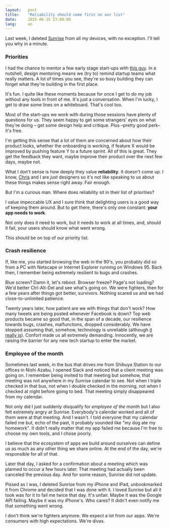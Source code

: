 ```yaml
---
layout:   post
title:    "Reliability should come first on our list"
date:     2015-06-15 23:00:00
lang:     en
---
```


Last week, I deleted [Sunrise](https://calendar.sunrise.am/) from all my devices, with no exception. I'll tell you why in a minute.

### Priorities

I had the chance to mentor a few early stage start-ups with [this guy](http://www.twitter.com/cpalmieri). In a nutshell, design mentoring means we (try to) remind startup teams what really matters. A lot of times you see, they're so busy building they can forget what they're building in the first place.

It's fun. I quite like these moments because for once I get to do my job without any tools in front of me. It's just a conversation. When I'm lucky, I get to draw some lines on a whiteboard. That's cool too.

Most of the start-ups we work with during those sessions have plenty of questions for us. They seem happy to get some strangers' eyes on what they're doing – get some design help and critique. Plus –pretty good perk– it's free.

I'm getting this sense that a lot of them are concerned about how their product looks, whether the onboarding is working, if feature X would be improved by pushing feature Y to a future sprint. All of this is great. They get the feedback they want, maybe improve their product over the next few days, maybe not.

What I don't sense is how deeply they value **reliability**. It doesn't come up. I know, [Chris](http://www.twitter.com/cpalmieri) and I are *just* designers so it's not like speaking to us about these things makes sense right away. Fair enough.

But I'm a curious man. Where does reliability sit in their list of priorities?

I value impeccable UX and I sure think that delighting users is a good way of keeping them around. But to get there, there's only one constant: **your app needs to work**.

Not only does it need to work, but it needs to work at all times, and, should it fail, your users should know what went wrong.

This should be on top of our priority list.

### Crash resilience

If, like me, you started browsing the web in the 90's, you probably did so from a PC with Netscape or Internet Explorer running on Windows 95. Back then, I remember being extremely resilient to bugs and crashes.

Blue screen? Damn it, let's reboot. Browser freeze? Page's not loading? We'd better Ctrl-Alt-Del and see what's going on. We were fighters, then for a few years after things got better, survivors. Nothing scared us and we had close-to-unlimited patience.

Twenty years later, how patient are we with things that don't work? How many tweets are being posted whenever Facebook is down? Top web products became so good that, in the span of a decade, our resilience towards bugs, crashes, malfunctions, dropped considerably. We have stopped assuming that, somehow, technology is unreliable (although [it really is](https://medium.com/message/everything-is-broken-81e5f33a24e1)). Confort made us all extremely demanding. Innocently, we are raising the barrier for any new tech startup to enter the market.

### Employee of the month

Sometimes last week, in the bus that drives me from Shibuya Station to our offices in Nishi Azabu, I opened Slack and noticed that a client meeting was going on. I remember being invited to that meeting but somehow, that meeting was not anywhere in my Sunrise calendar to see. Not when I triple checked in that bus, not when I double checked in the morning, not when I checked at night before going to bed. That meeting simply disappeared from my calendar.

Not only did I just suddenly disqualify for *employee of the month* but I also felt extremely angry at Sunrise. Everybody's calendar worked and all of them were at that meeting. And I wasn't. I told everyone that my calendar failed me but, echo of the past, it probably sounded like "my dog ate my homework". It didn't really matter that my app failed me because I'm free to choose my own tools, and I chose poorly.

I believe that the ecosystem of apps we build around ourselves can define us as much as any other thing we share online. At the end of the day, we're responsible for all of that.

Later that day, I asked for a confirmation about a meeting which was planned to occur a few hours later. That meeting had actually been canceled the previous day. And for some reason, Sunrise did not update.

Pissed as I was, I deleted Sunrise from my iPhone and iPad, unbookmarked it from Chrome and decided that I was done with it. I loved Sunrise but all it took was for it to fail me twice that day. It's unfair. Maybe it was the Google API failing. Maybe it was my iPhone's. Who cares? It didn't even notify me that something went wrong.

I don't think we're fighters anymore. We expect a lot from our apps. We're consumers with high expectations. We're divas.















